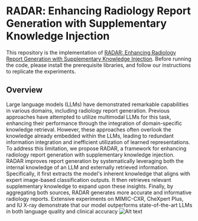 # <span style="font-variant:small-caps;">RADAR</span>: Enhancing Radiology Report Generation with Supplementary Knowledge Injection

This repository is the implementation of [RADAR: Enhancing Radiology Report Generation with Supplementary Knowledge Injection](https://aclanthology.org/2024.findings-emnlp.528/). Before running the code, please install the prerequisite libraries, and follow our instructions to replicate the experiments.

## Overview

Large language models (LLMs) have demonstrated remarkable capabilities in various domains, including radiology report generation. Previous approaches have attempted to utilize multimodal LLMs for this task, enhancing their performance through the integration of domain-specific knowledge retrieval. However, these approaches often overlook the knowledge already embedded within the LLMs, leading to redundant information integration and inefficient utilization of learned representations. To address this limitation, we propose RADAR, a framework for enhancing radiology report generation with supplementary knowledge injection. RADAR improves report generation by systematically leveraging both the internal knowledge of an LLM and externally retrieved information. Specifically, it first extracts the model's inherent knowledge that aligns with expert image-based classification outputs. It then retrieves relevant supplementary knowledge to expand upon these insights. Finally, by aggregating both sources, RADAR generates more accurate and informative radiology reports. Extensive experiments on MIMIC-CXR, CheXpert Plus, and IU X-ray demonstrate that our model outperforms state-of-the-art LLMs in both language quality and clinical accuracy
![Alt text](figure/framework.png?raw=true "Title")